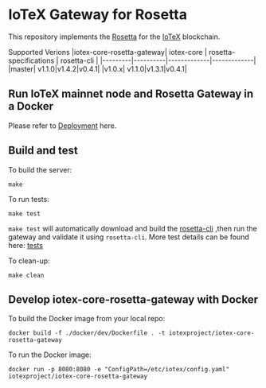 # IoTeX Gateway for Rosetta

This repository implements the [Rosetta](https://github.com/coinbase/rosetta-sdk-go) for the [IoTeX](https://iotex.io) blockchain.


Supported Verions
|iotex-core-rosetta-gateway| iotex-core | rosetta-specifications | rosetta-cli |
|---------|----------|-------------|-------------|
|master| v1.1.0|v1.4.2|v0.4.1|
|v1.0.x| v1.1.0|v1.3.1|v0.4.1|

## Run IoTeX mainnet node and Rosetta Gateway in a Docker

Please refer to [Deployment](https://github.com/iotexproject/iotex-core-rosetta-gateway/blob/master/docker/deploy) here.

## Build and test

To build the server:

	make

To run tests:

	make test

`make test` will automatically download and build the [rosetta-cli](https://github.com/coinbase/rosetta-cli) ,then run the gateway and validate it using `rosetta-cli`. More test details can be found here: [tests](https://github.com/iotexproject/iotex-core-rosetta-gateway/tree/master/tests)

To clean-up:

	make clean

## Develop iotex-core-rosetta-gateway with Docker

To build the Docker image from your local repo:

	docker build -f ./docker/dev/Dockerfile . -t iotexproject/iotex-core-rosetta-gateway

To run the Docker image:

	docker run -p 8080:8080 -e "ConfigPath=/etc/iotex/config.yaml" iotexproject/iotex-core-rosetta-gateway
